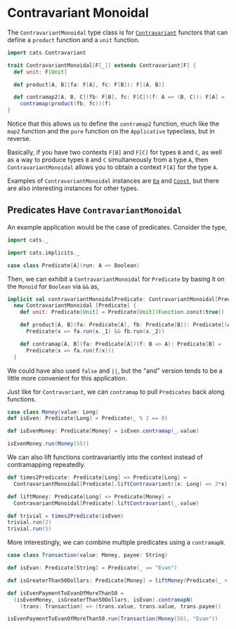 # Contravariant Monoidal

The `ContravariantMonoidal` type class is for [`Contravariant`](contravariant.html) functors that can define a
`product` function and a `unit` function.

```scala mdoc:silent
import cats.Contravariant

trait ContravariantMonoidal[F[_]] extends Contravariant[F] {
  def unit: F[Unit]

  def product[A, B](fa: F[A], fc: F[B]): F[(A, B)]

  def contramap2[A, B, C](fb: F[B], fc: F[C])(f: A => (B, C)): F[A] =
    contramap(product(fb, fc))(f)
}
```

Notice that this allows us to define the `contramap2` function, much like
the `map2` function and the `pure` function on the `Applicative` typeclass, but in reverse.

Basically, if you have two contexts `F[B]` and `F[C]` for types
`B` and `C`, as well as a way to produce types `B` and `C` simultaneously
from a type `A`, then `ContravariantMonoidal` allows you to obtain
a context `F[A]` for the type `A`.

Examples of `ContravariantMonoidal` instances are [`Eq`](eq.html) and [`Const`](../datatypes/const.html),
but there are also interesting instances for other types.

## Predicates Have `ContravariantMonoidal`

An example application would be the case of predicates. Consider the type,

```scala mdoc:silent:reset
import cats._

import cats.implicits._

case class Predicate[A](run: A => Boolean)
```

Then, we can exhibit a `ContravariantMonoidal` for `Predicate` by basing it on the
`Monoid` for `Boolean` via `&&` as,

```scala mdoc:silent
implicit val contravariantMonoidalPredicate: ContravariantMonoidal[Predicate] =
  new ContravariantMonoidal [Predicate] {
    def unit: Predicate[Unit] = Predicate[Unit](Function.const(true))

    def product[A, B](fa: Predicate[A], fb: Predicate[B]): Predicate[(A, B)] =
      Predicate(x => fa.run(x._1) && fb.run(x._2))

    def contramap[A, B](fa: Predicate[A])(f: B => A): Predicate[B] =
      Predicate(x => fa.run(f(x)))
  }
```

We could have also used `false` and `||`, but the "and" version
tends to be a little more convenient for this application.

Just like for `Contravariant`, we can `contramap` to
pull `Predicates` back along functions.

```scala mdoc
case class Money(value: Long)
def isEven: Predicate[Long] = Predicate(_ % 2 == 0)

def isEvenMoney: Predicate[Money] = isEven.contramap(_.value)

isEvenMoney.run(Money(55))
```

We can also lift functions contravariantly into
the context instead of contramapping repeatedly.

```scala mdoc
def times2Predicate: Predicate[Long] => Predicate[Long] =
  ContravariantMonoidal[Predicate].liftContravariant((x: Long) => 2*x)

def liftMoney: Predicate[Long] => Predicate[Money] =
  ContravariantMonoidal[Predicate].liftContravariant(_.value)

def trivial = times2Predicate(isEven)
trivial.run(2)
trivial.run(5)
```

More interestingly, we can combine multiple predicates using
a `contramapN`.

```scala mdoc
case class Transaction(value: Money, payee: String)

def isEvan: Predicate[String] = Predicate(_ == "Evan")

def isGreaterThan50Dollars: Predicate[Money] = liftMoney(Predicate(_ > 50))

def isEvenPaymentToEvanOfMoreThan50 =
  (isEvenMoney, isGreaterThan50Dollars, isEvan).contramapN(
    (trans: Transaction) => (trans.value, trans.value, trans.payee))

isEvenPaymentToEvanOfMoreThan50.run(Transaction(Money(56), "Evan"))
```

